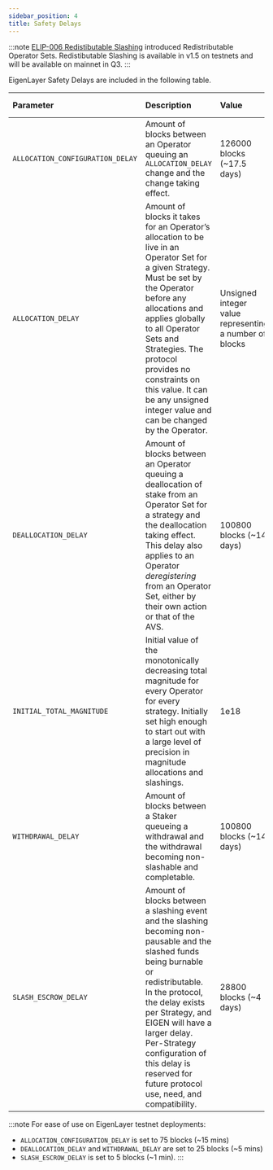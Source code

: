 ```yaml
---
sidebar_position: 4
title: Safety Delays
---
```


:::note
[ELIP-006 Redistibutable Slashing](https://github.com/eigenfoundation/ELIPs/blob/main/ELIPs/ELIP-006.md) introduced Redistributable Operator Sets.
Redistibutable Slashing is available in v1.5 on testnets and will be available on mainnet in Q3.
:::

EigenLayer Safety Delays are included in the following table.

| Parameter                        | Description                                                                                                                                                                                                                                                                                                                                                                                    | Value                                                  | Setter & Configuration |
|:---------------------------------|:-----------------------------------------------------------------------------------------------------------------------------------------------------------------------------------------------------------------------------------------------------------------------------------------------------------------------------------------------------------------------------------------------|:-------------------------------------------------------| :---- |
| `ALLOCATION_CONFIGURATION_DELAY` | Amount of blocks between an Operator queuing an `ALLOCATION_DELAY` change and the change taking effect.                                                                                                                                                                                                                                                                                        | 126000 blocks (~17.5 days)                             | Core Protocol: Set via governance |
| `ALLOCATION_DELAY`               | Amount of blocks it takes for an Operator’s allocation to be live in an Operator Set for a given Strategy. Must be set by the Operator before any allocations and applies globally to all Operator Sets and Strategies.  The protocol provides no constraints on this value. It can be any unsigned integer value and can be changed by the Operator.                                          | Unsigned integer value representing a number of blocks | Operator: Set via `AllocationManager` Must be set in order to allocate |
| `DEALLOCATION_DELAY`             | Amount of blocks between an Operator queuing a deallocation of stake from an Operator Set for a strategy and the deallocation taking effect. This delay also applies to an Operator *deregistering* from an Operator Set, either by their own action or that of the AVS.                                                                                                                       | 100800 blocks (~14 days)                               | Core Protocol: Set via governance |
| `INITIAL_TOTAL_MAGNITUDE`        | Initial value of the monotonically decreasing total magnitude for every Operator for every strategy. Initially set high enough to start out with a large level of precision in magnitude allocations and slashings.                                                                                                                                                                            | 1e18                                                   | Core Protocol: Constant, unlikely to change |
| `WITHDRAWAL_DELAY`               | Amount of blocks between a Staker queueing a withdrawal and the withdrawal becoming non-slashable and completable.                                                                                                                                                                                                                                                                             | 100800 blocks (~14 days)                               | Core Protocol: Set via governance |
| `SLASH_ESCROW_DELAY`             | Amount of blocks between a slashing event and the slashing becoming non-pausable and the slashed funds being burnable or redistributable. In the protocol, the delay exists per Strategy, and EIGEN will have a larger delay. Per-Strategy configuration of this delay is reserved for future protocol use, need, and compatibility. | 28800 blocks (~4 days)                                 | Core Protocol: Set via governance

:::note 
For ease of use on EigenLayer testnet deployments:
* `ALLOCATION_CONFIGURATION_DELAY` is set to 75 blocks (~15 mins)
* `DEALLOCATION_DELAY` and `WITHDRAWAL_DELAY` are set to 25 blocks (~5 mins)
* `SLASH_ESCROW_DELAY` is set to 5 blocks (~1 min).
:::